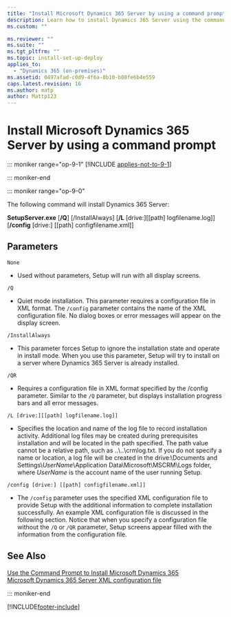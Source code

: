```yaml
---
title: "Install Microsoft Dynamics 365 Server by using a command prompt | Microsoft Docs"
description: Learn how to install Dynamics 365 Server using the command prompt with Dynamics 365 Customer Engagement (on-premises)
ms.custom: ""

ms.reviewer: ""
ms.suite: ""
ms.tgt_pltfrm: ""
ms.topic: install-set-up-deploy
applies_to: 
  - "Dynamics 365 (on-premises)"
ms.assetid: 0497afad-c0d9-4f6a-8b10-b08fe6b4e559
caps.latest.revision: 16
ms.author: matp
author: Mattp123
---
```

# Install Microsoft Dynamics 365 Server by using a command prompt

::: moniker range="op-9-1"
[!INCLUDE [applies-not-to-9-1](../includes/applies-not-to-9-1.md)]

::: moniker-end

::: moniker range="op-9-0"

The following command will install Dynamics 365 Server:  
  
 **SetupServer.exe** [**/Q**] [/InstallAlways] [**/L** [drive:][[path] logfilename.log]] [**/config** [drive:] [[path] configfilename.xml]]  
  
## Parameters  
 `None`  
  
-   Used without parameters, Setup will run with all display screens.  
  
 `/Q`  
  
-   Quiet mode installation. This parameter requires a configuration file in XML format. The `/config` parameter contains the name of the XML configuration file. No dialog boxes or error messages will appear on the display screen.  
  
 `/InstallAlways`  
  
-   This parameter forces Setup to ignore the installation state and operate in install mode. When you use this parameter, Setup will try to install on a server where Dynamics 365 Server is already installed.  
  
 `/QR`  
  
-   Requires a configuration file in XML format specified by the /config parameter. Similar to the `/Q` parameter, but displays installation progress bars and all error messages.  
  
 `/L [drive:][[path] logfilename.log]]`  
  
-   Specifies the location and name of the log file to record installation activity. Additional log files may be created during prerequisites installation and will be located in the path specified. The path value cannot be a relative path, such as ..\\..\crmlog.txt. If you do not specify a name or location, a log file will be created in the drive:\Documents and Settings\\*UserName*\Application Data\Microsoft\MSCRM\Logs folder, where *UserName* is the account name of the user running Setup.  
  
 `/config [drive:] [[path] configfilename.xml]]`  
  
-   The `/config` parameter uses the specified XML configuration file to provide Setup with the additional information to complete installation successfully. An example XML configuration file is discussed in the following section. Notice that when you specify a configuration file without the `/Q` or `/QR` parameter, Setup screens appear filled with the information from the configuration file.  
  
## See Also  
 [Use the Command Prompt to Install Microsoft Dynamics 365](use-command-prompt-install-dynamics-365-server.md)   </br>
 [Microsoft Dynamics 365 Server XML configuration file](microsoft-dynamics-365-server-xml-configuration-file.md)

::: moniker-end

[!INCLUDE[footer-include](../../../includes/footer-banner.md)]
